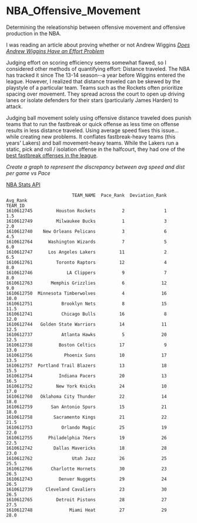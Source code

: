 # NBA_Offensive_Movement
 Determining the releationship between offensive movement and offensive production in the NBA.

I was reading an article about proving whether or not Andrew Wiggins [*Does Andrew Wiggins Have an Effort Problem*](https://towardsdatascience.com/does-andrew-wiggins-have-an-effort-problem-a6a13c0337bb)

Judging effort on scoring efficiency seems somewhat flawed, so I considered other methods of quantifying effort: Distance traveled. The NBA has tracked it since The 13-14 season--a year before Wiggins entered the league. However, I realized that distance traveled can be skewed by the playstyle of a particular team. Teams such as the Rockets often prioritize spacing over movement. They spread across the court to open up driving lanes or isolate defenders for their stars (particularly James Harden) to attack.

Judging ball movement solely using offensive distance traveled does punish teams that to run the fastbreak or quick offense as less time on offense results in less distance traveled. Using average speed fixes this issue... while creating new problems. It conflates fastbreak-heavy teams (this years' Lakers) and ball movement-heavy teams. While the Lakers run a static, pick and roll / isolation offense in the halfcourt, they had one of the [best fastbreak offenses in the league](https://stats.nba.com/teams/transition/?SeasonType=Regular%20Season&sort=PPP&dir=1).

*Create a graph to represent the discrepancy between avg speed and dist per game vs Pace*

[NBA Stats API](https://github.com/swar/nba_api/tree/master/docs/nba_api)

```
                         TEAM_NAME  Pace_Rank  Deviation_Rank  Avg_Rank
TEAM_ID                                                                
1610612745         Houston Rockets          2               1       1.5
1610612749         Milwaukee Bucks          1               3       2.0
1610612740    New Orleans Pelicans          3               6       4.5
1610612764      Washington Wizards          7               5       6.0
1610612747      Los Angeles Lakers         11               2       6.5
1610612761         Toronto Raptors         12               4       8.0
1610612746             LA Clippers          9               7       8.0
1610612763       Memphis Grizzlies          6              12       9.0
1610612750  Minnesota Timberwolves          4              16      10.0
1610612751           Brooklyn Nets          8              15      11.5
1610612741           Chicago Bulls         16               8      12.0
1610612744   Golden State Warriors         14              11      12.5
1610612737           Atlanta Hawks          5              20      12.5
1610612738          Boston Celtics         17               9      13.0
1610612756            Phoenix Suns         10              17      13.5
1610612757  Portland Trail Blazers         13              18      15.5
1610612754          Indiana Pacers         20              13      16.5
1610612752         New York Knicks         24              10      17.0
1610612760   Oklahoma City Thunder         22              14      18.0
1610612759       San Antonio Spurs         15              21      18.0
1610612758        Sacramento Kings         21              22      21.5
1610612753           Orlando Magic         25              19      22.0
1610612755      Philadelphia 76ers         19              26      22.5
1610612742        Dallas Mavericks         18              28      23.0
1610612762               Utah Jazz         26              25      25.5
1610612766       Charlotte Hornets         30              23      26.5
1610612743          Denver Nuggets         29              24      26.5
1610612739     Cleveland Cavaliers         23              30      26.5
1610612765         Detroit Pistons         28              27      27.5
1610612748              Miami Heat         27              29      28.0
```
